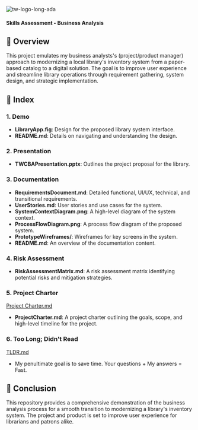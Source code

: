 ![tw-logo-long-ada](https://static.wixstatic.com/media/455fbf_6b936acf39a54877be977990d513c7ea~mv2.png/v1/fill/w_228,h_37,al_c,q_85,usm_0.66_1.00_0.01,enc_auto/tw-logo-long-ada.png)
#### Skills Assessment - Business Analysis

## :large_orange_diamond: Overview
This project emulates my business analysts's (project/product manager) approach to modernizing a local library's inventory system from a paper-based catalog to a digital solution. 
The goal is to improve user experience and streamline library operations through requirement gathering, system design, and strategic implementation.

## :orange_book: Index

### 1. Demo
- **LibraryApp.fig**: Design for the proposed library system interface.
- **README.md**: Details on navigating and understanding the design.

### 2. Presentation
- **TWCBAPresentation.pptx**: Outlines the project proposal for the library.

### 3. Documentation
- **RequirementsDocument.md**: Detailed functional, UI/UX, technical, and transitional requirements.
- **UserStories.md**: User stories and use cases for the system.
- **SystemContextDiagram.png**: A high-level diagram of the system context.
- **ProcessFlowDiagram.png**: A process flow diagram of the proposed system.
- **PrototypeWireframes/**: Wireframes for key screens in the system.
- **README.md**: An overview of the documentation content.

### 4. Risk Assessment
- **RiskAssessmentMatrix.md**: A risk assessment matrix identifying potential risks and mitigation strategies.

### 5. Project Charter
[Project Charter.md](https://github.com/TWCSkillsAssessment/5_The_Project_Charter.md)
- **ProjectCharter.md**: A project charter outlining the goals, scope, and high-level timeline for the project.

### 6. Too Long; Didn't Read
[TLDR.md](https://github.com/jonnyblevins/TWCSkillsAssessment/blob/main/6_TLDR.md)
- My penultimate goal is to save time. Your questions + My answers = Fast.


## :large_orange_diamond: Conclusion
This repository provides a comprehensive demonstration of the business analysis process for a smooth transition to modernizing a library's inventory system. 
The project and product is set to improve user experience for librarians and patrons alike.
